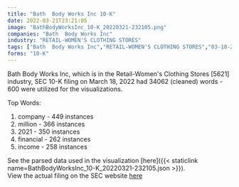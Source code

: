 ```yaml
---
title: "Bath  Body Works Inc 10-K"
date: 2022-03-21T23:21:05
image: "BathBodyWorksInc_10-K_20220321-232105.png"
companies: "Bath  Body Works Inc"
industry: "RETAIL-WOMEN'S CLOTHING STORES"
tags: ["Bath  Body Works Inc","RETAIL-WOMEN'S CLOTHING STORES","03-18-2022","10-K"]
forms: "10-K"
---
```

Bath  Body Works Inc, which is in the Retail-Women's Clothing Stores [5621] industry, SEC 10-K filing on March 18, 2022 had 34062 (cleaned) words - 600 were utilized for the visualizations.

Top Words:
1. company - 449 instances
2. million - 366 instances
3. 2021 - 350 instances
4. financial - 262 instances
5. income - 258 instances


See the parsed data used in the visualization [here]({{< staticlink name=BathBodyWorksInc_10-K_20220321-232105.json >}}).  
View the actual filing on the SEC website [here](https://www.sec.gov/Archives/edgar/data/701985/0000701985-22-000009.txt)